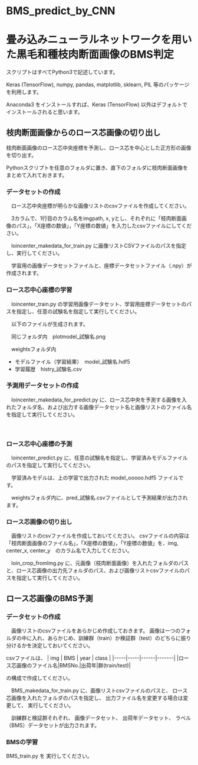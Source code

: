 # BMS_predict_by_CNN
# 畳み込みニューラルネットワークを用いた黒毛和種枝肉断面画像のBMS判定

スクリプトはすべてPython3で記述しています。

Keras (TensorFlow), numpy, pandas, matplotlib, sklearn, PIL 等のパッケージを利用します。

Anaconda3 をインストールすれば、Keras (TensorFlow) 以外はデフォルトでインストールされると思います。


## 枝肉断面画像からのロース芯画像の切り出し

枝肉断面画像のロース芯中央座標を予測し、ロース芯を中心とした正方形の画像を切り出す。

Pythonスクリプトを任意のフォルダに置き、直下のフォルダに枝肉断面画像をまとめて入れておきます。

### データセットの作成

　ロース芯中央座標が明らかな画像リストのcsvファイルを作成してください。

　3カラムで、1行目のカラム名をimgpath, x, yとし、それぞれに「枝肉断面画像のパス」，「X座標の数値」，「Y座標の数値」を入力したcsvファイルにしてください。

　loincenter_makedata_for_train.py に画像リストCSVファイルのパスを指定し、実行してください。

　学習用の画像データセットファイルと、座標データセットファイル（.npy）が作成されます。

### ロース芯中心座標の学習

　loincenter_train.py の学習用画像データセット、学習用座標データセットのパスを指定し、任意の試験名を指定して実行してください。

　以下のファイルが生成されます。

　同じフォルダ内　plotmodel_試験名.png

　weightsフォルダ内

- モデルファイル（学習結果）　model_試験名.hdf5
- 学習履歴　histry_試験名.csv


### 予測用データセットの作成

　loincenter_makedata_for_predict.py に、ロース芯中央を予測する画像を入れたフォルダ名、および出力する画像データセット名と画像リストのファイル名を指定して実行してください。

　
### ロース芯中心座標の予測

　loincenter_predict.py に、任意の試験名を指定し、学習済みモデルファイルのパスを指定して実行してください。

　学習済みモデルは、上の学習で出力された model_ooooo.hdf5 ファイルです。

　weightsフォルダ内に、pred_試験名.csvファイルとして予測結果が出力されます。

### ロース芯画像の切り出し

　画像リストのcsvファイルを作成しておいてください。
csvファイルの内容は「枝肉断面画像のファイル名」，「X座標の数値」，「Y座標の数値」を、img, center_x, center_y　のカラム名で入力してください。

　loin_crop_fromImg.py に、元画像（枝肉断面画像）を入れたフォルダのパスと、ロース芯画像の出力先フォルダのパス、および画像リストcsvファイルのパスを指定して実行してください。


## ロース芯画像のBMS予測

### データセットの作成

　画像リストのcsvファイルをあらかじめ作成しておきます。
画像は一つのフォルダの中に入れ、あらかじめ、訓練群（train）か検証群（test）のどちらに振り分けるかを決定しておいてください。

csvファイルは、
| img | BMS | year | class |
|-----|-----|------|-------|
|ロース芯画像のファイル名|BMSNo.|出荷年|群(train/test)|

の構成で作成してください。

　BMS_makedata_for_train.py
に、画像リストcsvファイルのパスと、
ロース芯画像を入れたフォルダのパスを指定し、
出力ファイル名を変更する場合は変更して、
実行してください。

　訓練群と検証群それぞれ、
画像データセット、
出荷年データセット、
ラベル（BMS）データセットが出力されます。
 
### BMSの学習

BMS_train.py
を
実行してください。


 






　
